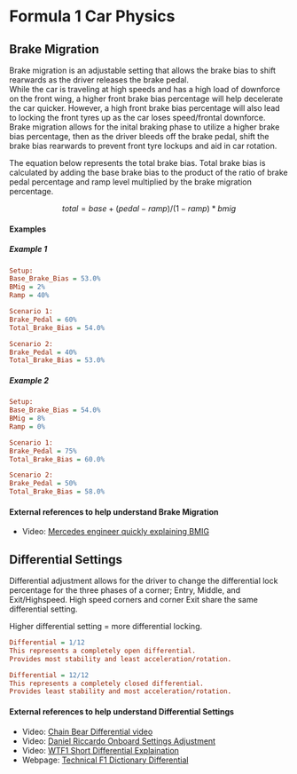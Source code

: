 # Formula 1 Car Physics
## Brake Migration
Brake migration is an adjustable setting that allows the brake bias to shift rearwards as the driver releases the brake pedal.  
While the car is traveling at high speeds and has a high load of downforce on the front wing, a higher front brake bias percentage will help decelerate the car quicker. However, a high front brake bias percentage will also lead to locking the front tyres up as the car loses speed/frontal downforce. Brake migration allows for the inital braking phase to utilize a higher brake bias percentage, then as the driver bleeds off the brake pedal, shift the brake bias rearwards to prevent front tyre lockups and aid in car rotation.

The equation below represents the total brake bias. Total brake bias is calculated by adding the base brake bias to the product of the ratio of brake pedal percentage and ramp level multiplied by the brake migration percentage.

```math
total = base + (pedal - ramp) / (1 - ramp) * bmig
``` 

#### Examples
##### Example 1
```ini
Setup:  
Base_Brake_Bias = 53.0%  
BMig = 2%  
Ramp = 40%

Scenario 1:  
Brake_Pedal = 60%  
Total_Brake_Bias = 54.0%  

Scenario 2:  
Brake_Pedal = 40%  
Total_Brake_Bias = 53.0%  
```

##### Example 2
```ini
Setup:  
Base_Brake_Bias = 54.0%  
BMig = 8%  
Ramp = 0%   

Scenario 1:  
Brake_Pedal = 75%  
Total_Brake_Bias = 60.0%  

Scenario 2:  
Brake_Pedal = 50%  
Total_Brake_Bias = 58.0%  
```

#### External references to help understand Brake Migration
- Video: [Mercedes engineer quickly explaining BMIG](https://youtu.be/ODaPkCehkkA?t=211)

## Differential Settings
Differential adjustment allows for the driver to change the differential lock percentage for the three phases of a corner; Entry, Middle, and Exit/Highspeed. High speed corners and corner Exit share the same differential setting. 

Higher differential setting = more differential locking.  

```ini
Differential = 1/12
This represents a completely open differential.
Provides most stability and least acceleration/rotation.
```

```ini
Differential = 12/12
This represents a completely closed differential.
Provides least stability and most acceleration/rotation.
```

#### External references to help understand Differential Settings
- Video: [Chain Bear Differential video](https://www.youtube.com/watch?v=jbPZauD4DQM)  
- Video: [Daniel Riccardo Onboard Settings Adjustment](https://www.youtube.com/watch?v=UW6f7CkQ90U)  
- Video: [WTF1 Short Differential Explaination](https://youtu.be/JbqEtApATZg?t=242)
- Webpage: [Technical F1 Dictionary Differential](https://www.formula1-dictionary.net/differential.html)

